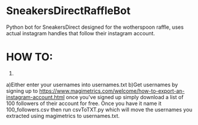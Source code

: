 # SneakersDirectRaffleBot
Python bot for SneakersDirect designed for the wotherspoon raffle, uses actual instagram handles that follow their instagram account.

# HOW TO:

1) 
  a)Either enter your usernames into usernames.txt
  b)Get usernames by signing up to https://www.magimetrics.com/welcome/how-to-export-an-instagram-account.html once you've signed up simply download a list of 100 followers of their account for free. Once you have it name it 100_followers.csv then run csvToTXT.py which will move the usernames you extracted using magimetrics to usernames.txt.
